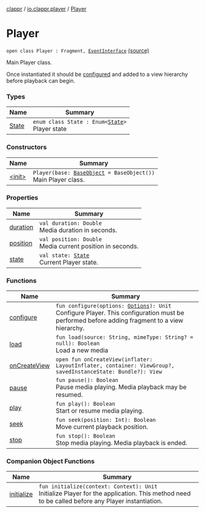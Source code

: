 [clappr](../../index.md) / [io.clappr.player](../index.md) / [Player](.)

# Player

`open class Player : Fragment, `[`EventInterface`](../../io.clappr.player.base/-event-interface/index.md) [(source)](https://github.com/clappr/clappr-android/tree/dev/clappr/src/main/kotlin/io/clappr/player/Player.kt#L23)

Main Player class.

Once instantiated it should be [configured](configure.md) and added to a view hierarchy before playback can begin.

### Types

| Name | Summary |
|---|---|
| [State](-state/index.md) | `enum class State : Enum<`[`State`](-state/index.md)`>`<br>Player state |

### Constructors

| Name | Summary |
|---|---|
| [&lt;init&gt;](-init-.md) | `Player(base: `[`BaseObject`](../../io.clappr.player.base/-base-object/index.md)` = BaseObject())`<br>Main Player class. |

### Properties

| Name | Summary |
|---|---|
| [duration](duration.md) | `val duration: Double`<br>Media duration in seconds. |
| [position](position.md) | `val position: Double`<br>Media current position in seconds. |
| [state](state.md) | `val state: `[`State`](-state/index.md)<br>Current Player state. |

### Functions

| Name | Summary |
|---|---|
| [configure](configure.md) | `fun configure(options: `[`Options`](../../io.clappr.player.base/-options/index.md)`): Unit`<br>Configure Player. This configuration must be performed before adding fragment to a view hierarchy. |
| [load](load.md) | `fun load(source: String, mimeType: String? = null): Boolean`<br>Load a new media |
| [onCreateView](on-create-view.md) | `open fun onCreateView(inflater: LayoutInflater, container: ViewGroup?, savedInstanceState: Bundle?): View` |
| [pause](pause.md) | `fun pause(): Boolean`<br>Pause media playing. Media playback may be resumed. |
| [play](play.md) | `fun play(): Boolean`<br>Start or resume media playing. |
| [seek](seek.md) | `fun seek(position: Int): Boolean`<br>Move current playback position. |
| [stop](stop.md) | `fun stop(): Boolean`<br>Stop media playing. Media playback is ended. |

### Companion Object Functions

| Name | Summary |
|---|---|
| [initialize](initialize.md) | `fun initialize(context: Context): Unit`<br>Initialize Player for the application. This method need to be called before any Player instantiation. |
